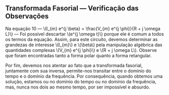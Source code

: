 ## Transformada Fasorial — Verificação das Observações

<div class="regular">

Na equação 10 — \\(I_{m} e^{j \beta} = \\frac{V_{m} e^{j \phi}}{R + j \omega L}\\) — Foi possível descartar \\(e^{j \omega t}\\) porque ele é comum a todos os termos da equação. Assim, para este circuito, devemos determinar as grandezas de interesse \\(I_{m}\\) e \\(\beta\\) pela manipulação algébrica das quantidades complexas \\(V_{m} e^{j \phi}\\) e \\(R + j \omega L\\). Observe que foram encontradas tanto a forma polar quanto a forma retangular.

Por fim, devemos nos atentar ao fato que a transformada fasorial, juntamente com sua inversa, permite-nos transitar entre o domínio do tempo e o domínio da frequência. Por consequência, quando obtemos uma solução, estamos ou no domínio do tempo ou no domínio da frequência, mas, nunca nos dois ao mesmo tempo, por ser impossível e absurdo.


</div>

